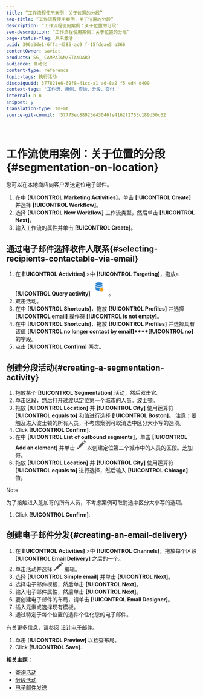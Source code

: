 ```yaml
---
title: “工作流程使用案例：关于位置的分段”
seo-title: “工作流程使用案例：关于位置的分段”
description: “工作流程使用案例：关于位置的分段”
seo-description: “工作流程使用案例：关于位置的分段”
page-status-flag: 从未激活
uuid: 396a3de1-6ffa-4385-ac9 f-15fdeae5 a366
contentOwner: saviat
products: SG_ CAMPAIGN/STANDARD
audience: 自动化
content-type: reference
topic-tags: 执行活动
discoiquuid: 377821e6-69f8-41cc-a1 ad-8a2 f5 ed4 d409
context-tags: '工作流，用例，查询，分段，交付 '
internal: n n
snippet: y
translation-type: tm+mt
source-git-commit: f57775ec88925d43046fe4162f2753c189d50c62

---
```



# 工作流使用案例：关于位置的分段 {#segmentation-on-location}

您可以在本地商店向客户发送定位电子邮件。

1. 在中 **[!UICONTROL Marketing Activities]**，单击 **[!UICONTROL Create]** 并选择 **[!UICONTROL Workflow]**。
1. 选择 **[!UICONTROL New Workflow]** 工作流类型，然后单击 **[!UICONTROL Next]**。
1. 输入工作流的属性并单击 **[!UICONTROL Create]**。

## 通过电子邮件选择收件人联系{#selecting-recipients-contactable-via-email}

1. 在 **[!UICONTROL Activities]** &gt;中 **[!UICONTROL Targeting]**，拖放a **[!UICONTROL Query activity]**![](assets/query.png)。
1. 双击活动。
1. 在中 **[!UICONTROL Shortcuts]**，拖放 **[!UICONTROL Profiles]** 并选择 **[!UICONTROL email]** 操作符 **[!UICONTROL is not empty]**。
1. 在中 **[!UICONTROL Shortcuts]**，拖放 **[!UICONTROL Profiles]** 并选择具有该值 **[!UICONTROL no longer contact by email]****[!UICONTROL no]**&#x200B;的字段。
1. 点击 **[!UICONTROL Confirm]** 两次。

## 创建分段活动{#creating-a-segmentation-activity}

1. 拖放某个 **[!UICONTROL Segmentation]** 活动，然后双击它。
1. 单击区段，然后打开过渡以定位第一个城市的人员。波士顿。
1. 拖放 **[!UICONTROL Location]** 并 **[!UICONTROL City]** 使用运算符 **[!UICONTROL equals to]** 和值进行选择 **[!UICONTROL Boston]**。
注意：要触及进入波士顿的所有人员，不考虑案例可取消选中区分大小写的选项。
1. Click **[!UICONTROL Confirm]**.
1. 在中 **[!UICONTROL List of outbound segments]**，单击 **[!UICONTROL Add an element]** 并单击 ![](assets/edit_darkgrey-24px.png) 以创建定位第二个城市中的人员的区段。芝加哥。
1. 拖放 **[!UICONTROL Location]** 并 **[!UICONTROL City]** 使用运算符 **[!UICONTROL equals to]** 进行选择，然后输入 **[!UICONTROL Chicago]** 值。

>[!NOTE]
>
>为了接触进入芝加哥的所有人员，不考虑案例可取消选中区分大小写的选项。

1. Click **[!UICONTROL Confirm]**.

## 创建电子邮件分发{#creating-an-email-delivery}

1. 在 **[!UICONTROL Activities]** &gt;中 **[!UICONTROL Channels]**，拖放每个区段 **[!UICONTROL Email Delivery]** 之后的一个。
1. 单击活动并选择 ![](assets/edit_darkgrey-24px.png) 编辑。
1. 选择 **[!UICONTROL Simple email]** 并单击 **[!UICONTROL Next]**。
1. 选择电子邮件模板，然后单击 **[!UICONTROL Next]**。
1. 输入电子邮件属性，然后单击 **[!UICONTROL Next]**。
1. 要创建电子邮件的布局，请单击 **[!UICONTROL Email Designer]**。
1. 插入元素或选择现有模板。
1. 通过特定于每个位置的选件个性化您的电子邮件。

有关更多信息，请参阅 [设计电子邮件](../../designing/using/about-email-content-design.md#designing-an-email-content-from-scratch)。

1. 单击 **[!UICONTROL Preview]** 以检查布局。
1. Click **[!UICONTROL Save]**.

**相关主题：**

* [查询活动](../../automating/using/query.md)
* [分段活动](../../automating/using/segmentation.md)
* [电子邮件发送](../../automating/using/email-delivery.md)
